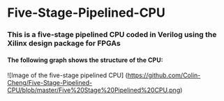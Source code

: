 # Five-Stage-Pipelined-CPU

### This is a five-stage pipelined CPU coded in Verilog using the Xilinx design package for FPGAs

#### The following graph shows the structure of the CPU:

![Image of the five-stage pipelined CPU]
(https://github.com/Colin-Cheng/Five-Stage-Pipelined-CPU/blob/master/Five%20Stage%20Pipelined%20CPU.png)

